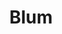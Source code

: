---
title: Blum
name: Talia Blum
group: local
photo: "/uploads/blum.jpg"
description:
  "**Talia Blum** is a recent graduate of MIT, now starting a math PhD program at Stanford. At MGGG, she has worked on research and software projects. She is interested in civically engaging applications of geometry, topology, algorithms, and art.\n"
---